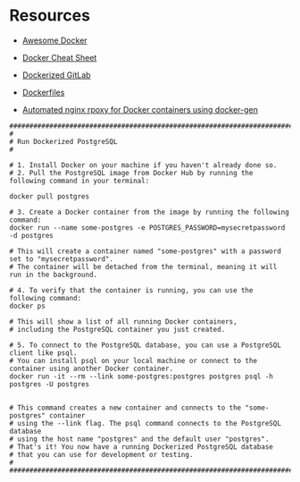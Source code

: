 # Resources
- [Awesome Docker](https://github.com/veggiemonk/awesome-docker)
- [Docker Cheat Sheet](https://github.com/wsargent/docker-cheat-sheet)

- [Dockerized GitLab](https://github.com/sameersbn/docker-gitlab)

- [Dockerfiles](https://github.com/jessfraz/dockerfiles)


- [Automated nginx rpoxy for Docker containers using docker-gen](https://github.com/nginx-proxy/nginx-proxy)



```
###############################################################################
#
# Run Dockerized PostgreSQL
#

# 1. Install Docker on your machine if you haven't already done so.
# 2. Pull the PostgreSQL image from Docker Hub by running the following command in your terminal:

docker pull postgres

# 3. Create a Docker container from the image by running the following command:
docker run --name some-postgres -e POSTGRES_PASSWORD=mysecretpassword -d postgres

# This will create a container named "some-postgres" with a password set to "mysecretpassword".
# The container will be detached from the terminal, meaning it will run in the background.

# 4. To verify that the container is running, you can use the following command:
docker ps

# This will show a list of all running Docker containers,
# including the PostgreSQL container you just created.

# 5. To connect to the PostgreSQL database, you can use a PostgreSQL client like psql.
# You can install psql on your local machine or connect to the container using another Docker container.
docker run -it --rm --link some-postgres:postgres postgres psql -h postgres -U postgres


# This command creates a new container and connects to the "some-postgres" container
# using the --link flag. The psql command connects to the PostgreSQL database
# using the host name "postgres" and the default user "postgres".
# That's it! You now have a running Dockerized PostgreSQL database
# that you can use for development or testing.
#
###############################################################################
```
